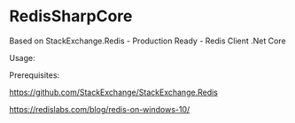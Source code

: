# RedisSharpCore
Based on StackExchange.Redis - Production Ready - Redis Client .Net Core

Usage:

Prerequisites:









https://github.com/StackExchange/StackExchange.Redis

https://redislabs.com/blog/redis-on-windows-10/
